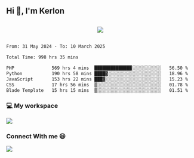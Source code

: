 ## Hi 👋, I'm Kerlon

<p align="center" style="margin: 30px;">
 
 <img src="https://skillicons.dev/icons?i=html,css,bootstrap,js,nodejs,jquery,python,flask,php,mysql,lua,sqlite,firebase">


</p>
<!--START_SECTION:waka-->

```txt
From: 31 May 2024 - To: 10 March 2025

Total Time: 998 hrs 35 mins

PHP              569 hrs 4 mins  ██████████████░░░░░░░░░░░   56.50 %
Python           190 hrs 58 mins ████▓░░░░░░░░░░░░░░░░░░░░   18.96 %
JavaScript       153 hrs 22 mins ███▓░░░░░░░░░░░░░░░░░░░░░   15.23 %
CSS              17 hrs 56 mins  ▒░░░░░░░░░░░░░░░░░░░░░░░░   01.78 %
Blade Template   15 hrs 15 mins  ▒░░░░░░░░░░░░░░░░░░░░░░░░   01.51 %
```

<!--END_SECTION:waka-->


<p align="center">
 <h3>💻 My workspace</h3>
    <img src="https://skillicons.dev/icons?i=mint" />
</p>

<p align="center">
 <h3>Connect With me 😄</h3> 
    <a href="https://www.linkedin.com/in/kerlon-fernandes"><img src="https://skillicons.dev/icons?i=linkedin" />
  </a>
</p>



